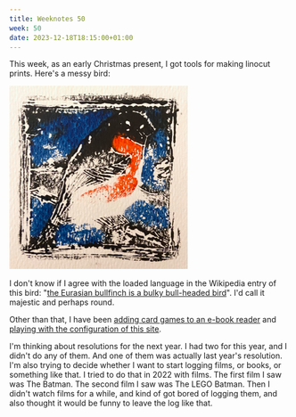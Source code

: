 ```yaml
---
title: Weeknotes 50
week: 50
date: 2023-12-18T18:15:00+01:00
---
```


This week, as an early Christmas present, I got tools for making linocut prints. Here's a messy bird:

![messy linocut print of an eurasian bullfinch](/weeknotes/attachments/bird.png)

I don't know if I agree with the loaded language in the Wikipedia entry of this bird: "[the Eurasian bullfinch is a bulky bull-headed bird](https://en.wikipedia.org/wiki/Eurasian_bullfinch#Description)". I'd call it majestic and perhaps round.

Other than that, I have been [adding card games to an e-book reader](/posts/modding-a-kobo-libra-2/) and [playing with the configuration of this site](/posts/generating-images-eleventy/).

I'm thinking about resolutions for the next year. I had two for this year, and I didn't do any of them. And one of them was actually last year's resolution. I'm also trying to decide whether I want to start logging films, or books, or something like that. I tried to do that in 2022 with films. The first film I saw was The Batman. The second film I saw was The LEGO Batman. Then I didn't watch films for a while, and kind of got bored of logging them, and also thought it would be funny to leave the log like that.

